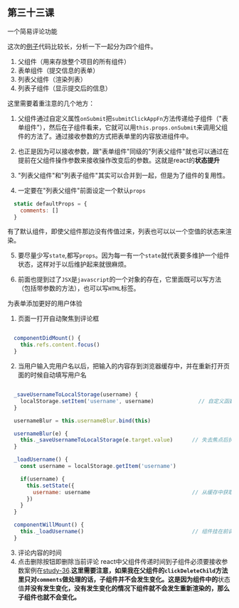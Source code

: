 ## 第三十三课

一个简易评论功能

这次的[例子](https://github.com/daoyi7/r/blob/master/src/study/study-33/study-33.js)代码比较长，分析一下一起分为四个组件。
1. 父组件（用来存放整个项目的所有组件）
2. 表单组件（提交信息的表单）
3. 列表父组件（渲染列表）
4. 列表子组件（显示提交后的信息）


这里需要着重注意的几个地方：
1. 父组件通过自定义属性`onSubmit`把`submitClickAppFn`方法传递给子组件（"表单组件"），然后在子组件看来，它就可以用`this.props.onSubmit`来调用父组件的方法了。通过接收参数的方式把表单里的内容放进组件中。

2. 也正是因为可以接收参数，跟"表单组件"同级的"列表父组件"就也可以通过在提前在父组件操作参数来接收操作改变后的参数。这就是react的**状态提升**

3. "列表父组件"和"列表子组件"其实可以合并到一起，但是为了组件的复用性。

4. 一定要在"列表父组件"前面设定一个默认`props`
```javascript
  static defaultProps = {
    comments: []
  }
```
有了默认组件，即使父组件那边没有传值过来，列表也可以以一个空值的状态来渲染。

5. 要尽量少写`state`,都写`props`。因为每一有一个`state`就代表要多维护一个组件状态，这样对于以后维护起来就很麻烦。

6. 前面也提到过了`JSX`是`javascript`的一个对象的存在，它里面既可以写方法（包括带参数的方法），也可以写`HTML`标签。



为表单添加更好的用户体验
1. 页面一打开自动聚焦到评论框
```javascript

  componentDidMount() {
    this.refs.content.focus()
  }
```

2. 当用户输入完用户名以后，把输入的内容存到浏览器缓存中，并在重新打开页面的时候自动填写用户名
```javascript

  _saveUsernameToLocalStorage(username) {
    localStorage.setItem('username', username)              // 自定义函数把数据存到浏览器缓存中
  }

  usernameBlur = this.usernameBlur.bind(this)

  usernameBlur(e) {
    this._saveUsernameToLocalStorage(e.target.value)      // 失去焦点后执行自定义函数
  }

  _loadUsername() {
    const username = localStorage.getItem('username')

    if(username) {
      this.setState({
        username: username                                // 从缓存中获取数据并自动填写到`input` 框中
      })
    }
  }

  componentWillMount() {
    this._loadUsername()                                  // 组件挂在前调用自定义函数
  }
```
3. 评论内容的时间
4. 点击删除按钮即删除当前评论
react中父组件传递时间到子组件必须要接收参数案例在[study-36](https://github.com/daoyi7/r/blob/master/src/study/study-36/study-36.js).**这里需要注意，如果我在父组件的`clickDeleteChild`方法里只对`comments`做处理的话，子组件并不会发生变化。这是因为组件中的**状态值**并没有发生变化，没有发生变化的情况下组件就不会发生重新渲染的，那么子组件也就不会变化。**
